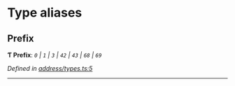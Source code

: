 

# Type aliases

<a id="prefix"></a>

##  Prefix

**Ƭ Prefix**: *`0` | `1` | `3` | `42` | `43` | `68` | `69`*

*Defined in [address/types.ts:5](https://github.com/polkadot-js/common/blob/294c255/packages/keyring/src/address/types.ts#L5)*

___

